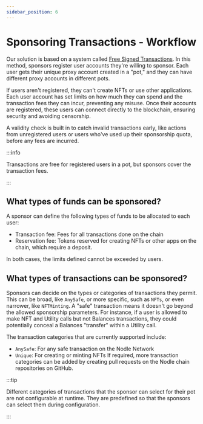 ```yaml
---
sidebar_position: 6
---
```


# Sponsoring Transactions - Workflow
Our solution is based on a system called [Free Signed Transactions](https://hackernoon.com/zero-cost-blockchain-transactions-are-a-reality-on-polkadot). In this method, sponsors register user accounts they're willing to sponsor.
Each user gets their unique proxy account created in a "pot," and they can have different proxy accounts in different pots. 

If users aren't registered, they can't create NFTs or use other applications. Each user account has set limits on how much they can spend and the transaction fees they can incur, preventing any misuse.
Once their accounts are registered, these users can connect directly to the blockchain, ensuring security and avoiding censorship. 

A validity check is built in to catch invalid transactions early, like actions from unregistered users or users who've used up their sponsorship quota, before any fees are incurred.

:::info 

Transactions are free for registered users in a pot, but sponsors cover the transaction fees.

:::

## What types of funds can be sponsored?
A sponsor can define the following types of funds to be allocated to each user:
- Transaction fee: Fees for all transactions done on the chain
- Reservation fee: Tokens reserved for creating NFTs or other apps on the chain, which require a deposit. 

In both cases, the limits defined cannot be exceeded by users. 

## What types of transactions can be sponsored?
Sponsors can decide on the types or categories of transactions they permit. This can be broad, like `AnySafe`, or more specific, such as `NFTs`, or even narrower, like `NFTMinting`. A "safe" transaction means it doesn't go beyond the allowed sponsorship parameters.
For instance, if a user is allowed to make NFT and Utility calls but not Balances transactions, they could potentially conceal a Balances "transfer" within a Utility call. 

The transaction categories that are currently supported include:
- `AnySafe`: For any safe transaction on the Nodle Network
- `Unique`: For creating or minting NFTs
If required, more transaction categories can be added by creating pull requests on the Nodle chain repositories on GitHub.

:::tip

Different categories of  transactions that the sponsor can select for their pot are not configurable at runtime. They are predefined so that the sponsors can select them during configuration. 

:::

